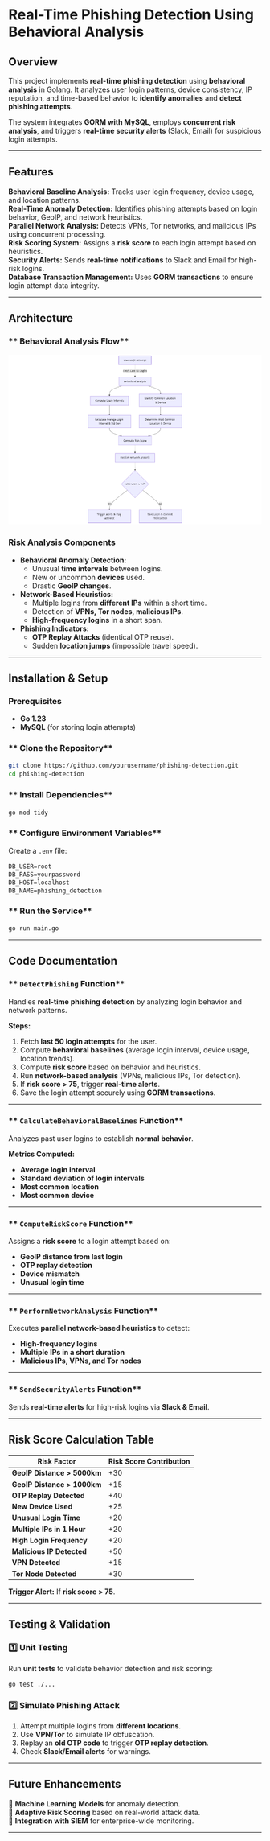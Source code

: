 # **Real-Time Phishing Detection Using Behavioral Analysis**  

## **Overview**  
This project implements **real-time phishing detection** using **behavioral analysis** in Golang. It analyzes user login patterns, device consistency, IP reputation, and time-based behavior to **identify anomalies** and **detect phishing attempts**.  

The system integrates **GORM with MySQL**, employs **concurrent risk analysis**, and triggers **real-time security alerts** (Slack, Email) for suspicious login attempts.

---

## **Features**  
  **Behavioral Baseline Analysis:** Tracks user login frequency, device usage, and location patterns.  
  **Real-Time Anomaly Detection:** Identifies phishing attempts based on login behavior, GeoIP, and network heuristics.  
  **Parallel Network Analysis:** Detects VPNs, Tor networks, and malicious IPs using concurrent processing.  
  **Risk Scoring System:** Assigns a **risk score** to each login attempt based on heuristics.  
  **Security Alerts:** Sends **real-time notifications** to Slack and Email for high-risk logins.  
  **Database Transaction Management:** Uses **GORM transactions** to ensure login attempt data integrity.  

---

## **Architecture**  

### ** Behavioral Analysis Flow**  
![screenshot](algorithm-flow.png)


### **Risk Analysis Components**  
- **Behavioral Anomaly Detection:**  
  - Unusual **time intervals** between logins.  
  - New or uncommon **devices** used.  
  - Drastic **GeoIP changes**.  
- **Network-Based Heuristics:**  
  - Multiple logins from **different IPs** within a short time.  
  - Detection of **VPNs, Tor nodes, malicious IPs**.  
  - **High-frequency logins** in a short span.  
- **Phishing Indicators:**  
  - **OTP Replay Attacks** (identical OTP reuse).  
  - Sudden **location jumps** (impossible travel speed).  

---

## **Installation & Setup**  

### **Prerequisites**  
- **Go 1.23**  
- **MySQL** (for storing login attempts)  

### ** Clone the Repository**  
```sh
git clone https://github.com/yourusername/phishing-detection.git
cd phishing-detection
```

### ** Install Dependencies**  
```sh
go mod tidy
```

### ** Configure Environment Variables**  
Create a `.env` file:  
```env
DB_USER=root
DB_PASS=yourpassword
DB_HOST=localhost
DB_NAME=phishing_detection

```

### ** Run the Service**  
```sh
go run main.go
```

---

## **Code Documentation**  

### ** `DetectPhishing` Function**  
Handles **real-time phishing detection** by analyzing login behavior and network patterns.  

**Steps:**  
1. Fetch **last 50 login attempts** for the user.  
2. Compute **behavioral baselines** (average login interval, device usage, location trends).  
3. Compute **risk score** based on behavior and heuristics.  
4. Run **network-based analysis** (VPNs, malicious IPs, Tor detection).  
5. If **risk score > 75**, trigger **real-time alerts**.  
6. Save the login attempt securely using **GORM transactions**.  



---

### ** `CalculateBehavioralBaselines` Function**  
Analyzes past user logins to establish **normal behavior**.  

**Metrics Computed:**  
- **Average login interval**  
- **Standard deviation of login intervals**  
- **Most common location**  
- **Most common device**  



---

### ** `ComputeRiskScore` Function**  
Assigns a **risk score** to a login attempt based on:  
- **GeoIP distance from last login**  
- **OTP replay detection**  
- **Device mismatch**  
- **Unusual login time**  



---

### ** `PerformNetworkAnalysis` Function**  
Executes **parallel network-based heuristics** to detect:  
- **High-frequency logins**  
- **Multiple IPs in a short duration**  
- **Malicious IPs, VPNs, and Tor nodes**  



---

### ** `SendSecurityAlerts` Function**  
Sends **real-time alerts** for high-risk logins via **Slack & Email**.  


---

## **Risk Score Calculation Table**  

| **Risk Factor**             | **Risk Score Contribution** |
|-----------------------------|----------------------------|
| **GeoIP Distance > 5000km** | +30                        |
| **GeoIP Distance > 1000km** | +15                        |
| **OTP Replay Detected**     | +40                        |
| **New Device Used**         | +25                        |
| **Unusual Login Time**      | +20                        |
| **Multiple IPs in 1 Hour**  | +20                        |
| **High Login Frequency**    | +20                        |
| **Malicious IP Detected**   | +50                        |
| **VPN Detected**            | +15                        |
| **Tor Node Detected**       | +30                        |

**Trigger Alert:** If **risk score > 75**.

---

## **Testing & Validation**  

### **1️⃣ Unit Testing**  
Run **unit tests** to validate behavior detection and risk scoring:  
```sh
go test ./...
```

### **2️⃣ Simulate Phishing Attack**  
1. Attempt multiple logins from **different locations**.  
2. Use **VPN/Tor** to simulate IP obfuscation.  
3. Replay an **old OTP code** to trigger **OTP replay detection**.  
4. Check **Slack/Email alerts** for warnings.  

---


## **Future Enhancements**  
🔹 **Machine Learning Models** for anomaly detection.  
🔹 **Adaptive Risk Scoring** based on real-world attack data.  
🔹 **Integration with SIEM** for enterprise-wide monitoring.  

---


